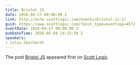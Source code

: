 ```yaml
---
title: Bristol JS
date: 2016-04-27 00:00:00 Z
link: http://ante.scottlogic.com/events/bristol-js-2/
guid: https://www.scottlogic.com/?post_type=events&p=4572
eventDate: 2016-04-27 00:00:00 Z
pubDateTime: 2018-05-04 14:15:50 Z
speakers:
- Colin Eberhardt
---
```


<p>The post <a rel="nofollow" href="http://ante.scottlogic.com/events/bristol-js-2/">Bristol JS</a> appeared first on <a rel="nofollow" href="http://ante.scottlogic.com">Scott Logic</a>.</p>
